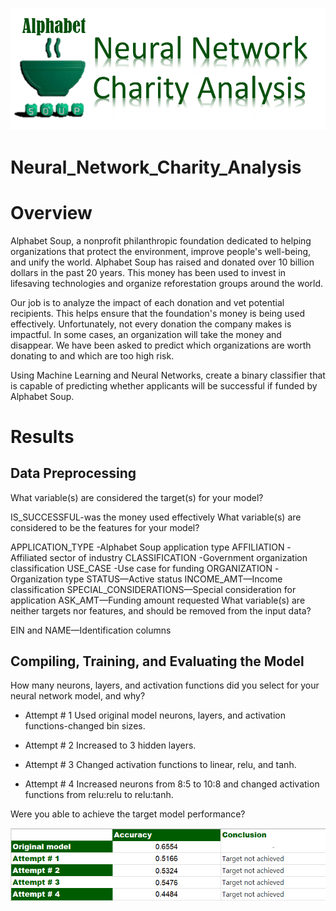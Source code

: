 ![](Resources/c90.png) 

# Neural_Network_Charity_Analysis

# Overview
Alphabet Soup, a nonprofit philanthropic foundation dedicated to helping organizations that protect the environment, improve people's well-being, and unify the world. Alphabet Soup has raised and donated over 10 billion dollars in the past 20 years. This money has been used to invest in lifesaving technologies and organize reforestation groups around the world.

Our job is to analyze the impact of each donation and vet potential recipients. This helps ensure that the foundation's money is being used effectively. Unfortunately, not every donation the company makes is impactful. In some cases, an organization will take the money and disappear. We have been asked to predict which organizations are worth donating to and which are too high risk.

Using Machine Learning and Neural Networks, create a binary classifier that is capable of predicting whether applicants will be successful if funded by Alphabet Soup.

# Results
## Data Preprocessing
What variable(s) are considered the target(s) for your model?

IS_SUCCESSFUL-was the money used effectively
What variable(s) are considered to be the features for your model?

APPLICATION_TYPE -Alphabet Soup application type
AFFILIATION -Affiliated sector of industry
CLASSIFICATION -Government organization classification
USE_CASE -Use case for funding
ORGANIZATION -Organization type
STATUS—Active status
INCOME_AMT—Income classification
SPECIAL_CONSIDERATIONS—Special consideration for application
ASK_AMT—Funding amount requested
What variable(s) are neither targets nor features, and should be removed from the input data?

EIN and NAME—Identification columns
## Compiling, Training, and Evaluating the Model
How many neurons, layers, and activation functions did you select for your neural network model, and why?

* Attempt # 1
Used original model neurons, layers, and activation functions-changed bin sizes.

* Attempt # 2
Increased to 3 hidden layers.

* Attempt # 3
Changed activation functions to linear, relu, and tanh.

* Attempt # 4
Increased neurons from 8:5 to 10:8 and changed activation functions from relu:relu to relu:tanh.

Were you able to achieve the target model performance?

![](Resources/c91.png) 
